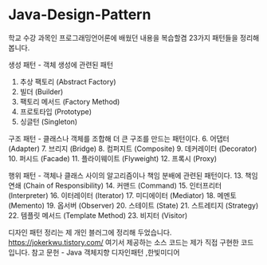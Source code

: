# Java-Design-Pattern

학교 수강 과목인 프로그래밍언어론에 배웠던 내용을 복습할겸
23가지 패턴들을 정리해 봅니다.

생성 패턴 - 객체 생성에 관련된 패턴
1. 추상 팩토리   (Abstract Factory)
2. 빌더   (Builder)
3. 팩토리 메서드  (Factory Method)
4. 프로토타입    (Prototype)
5. 싱글턴 (Singleton)

구조 패턴 - 클래스나 객체를 조합해 더 큰 구조를 만드는 패턴이다.
6. 어댑터  (Adapter)
7. 브리지  (Bridge)
8. 컴퍼지트 (Composite)
9. 데커레이터    (Decorator)
10. 퍼시드 (Facade)
11. 플라이웨이트  (Flyweight)
12. 프록시 (Proxy)

행위 패턴 - 객체나 클래스 사이의 알고리즘이나 책임 분배에 관련된 패턴이다.
13. 책임 연쇄   (Chain of Responsibility)
14. 커맨드 (Command)
15. 인터프리터   (Interpreter)
16. 이터레이터   (Iterator)
17. 미디에이터   (Mediator)
18. 메멘토 (Memento)
19. 옵서버 (Observer)
20. 스테이트    (State)
21. 스트레티지   (Strategy)
22. 템플릿 메서드 (Template Method)
23. 비지터     (Visitor)

디자인 패턴 정리는 제 개인 블러그에 정리해 두었습니다. 
https://jokerkwu.tistory.com/
여기서 제공하는 소스 코드는 제가 직접 구현한 코드입니다.
참고 문헌 - Java 객체지향 디자인패턴 ,한빛미디어
